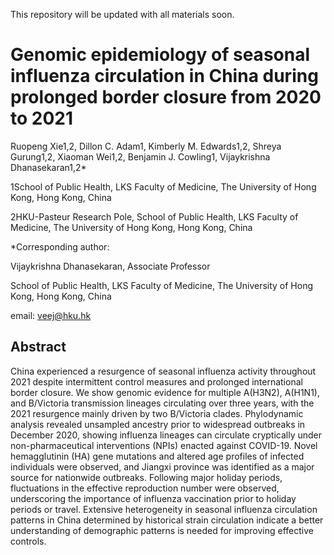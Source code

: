 This repository will be updated with all materials soon.

# Genomic epidemiology of seasonal influenza circulation in China during prolonged border closure from 2020 to 2021

Ruopeng Xie1,2, Dillon C. Adam1, Kimberly M. Edwards1,2, Shreya Gurung1,2, Xiaoman Wei1,2, Benjamin J. Cowling1, Vijaykrishna Dhanasekaran1,2*

1School of Public Health, LKS Faculty of Medicine, The University of Hong Kong, Hong Kong, China

2HKU-Pasteur Research Pole, School of Public Health, LKS Faculty of Medicine, The University of Hong Kong, Hong Kong, China

*Corresponding author: 

Vijaykrishna Dhanasekaran, Associate Professor

School of Public Health, LKS Faculty of Medicine, The University of Hong Kong, Hong Kong, China

email: [veej@hku.hk](mailto:veej@hku.hk)


## Abstract
China experienced a resurgence of seasonal influenza activity throughout 2021 despite intermittent control measures and prolonged international border closure. We show genomic evidence for multiple A(H3N2), A(H1N1), and B/Victoria transmission lineages circulating over three years, with the 2021 resurgence mainly driven by two B/Victoria clades. Phylodynamic analysis revealed unsampled ancestry prior to widespread outbreaks in December 2020, showing influenza lineages can circulate cryptically under non-pharmaceutical interventions (NPIs) enacted against COVID-19. Novel hemagglutinin (HA) gene mutations and altered age profiles of infected individuals were observed, and Jiangxi province was identified as a major source for nationwide outbreaks. Following major holiday periods, fluctuations in the effective reproduction number were observed, underscoring the importance of influenza vaccination prior to holiday periods or travel. Extensive heterogeneity in seasonal influenza circulation patterns in China determined by historical strain circulation indicate a better understanding of demographic patterns is needed for improving effective controls.

